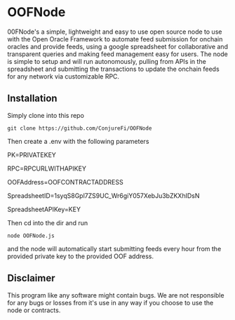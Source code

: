 # OOFNode
00FNode's a simple, lightweight and easy to use open source node to use with the Open Oracle Framework to automate feed submission for onchain oracles and provide feeds, using a google spreadsheet for collaborative and transparent queries and making feed management easy for users. The node is simple to setup and will run autonomously, pulling from APIs in the spreadsheet and submitting the transactions to update the onchain feeds for any network via customizable RPC. 

## Installation
Simply clone into this repo

`git clone https://github.com/ConjureFi/OOFNode`

Then create a .env with the following parameters

PK=PRIVATEKEY

RPC=RPCURLWITHAPIKEY

OOFAddress=OOFCONTRACTADDRESS

SpreadsheetID=1syqS8Gpl7ZS9UC_Wr6giY057XebJu3bZKXhIDsN

SpreadsheetAPIKey=KEY

Then cd into the dir and run

`node OOFNode.js`

and the node will automatically start submitting feeds every hour from the provided private key to the provided OOF address.

## Disclaimer
This program like any software might contain bugs. We are not responsible for any bugs or losses from it's use in any way if you choose to use the node or contracts.
